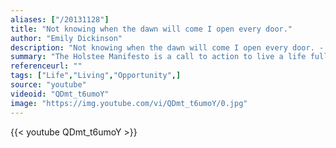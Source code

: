 ```yaml
---
aliases: ["/20131128"]
title: "Not knowing when the dawn will come I open every door."
author: "Emily Dickinson"
description: "Not knowing when the dawn will come I open every door. - Emily Dickinson quotes from GetInspired365.com"
summary: "The Holstee Manifesto is a call to action to live a life full of intention, creativity, passion, and community.   The LifeCycle Film came about as a desire to bring the energy and passion behind the Manifesto to life through something we love--biking. As we seek to live mindful lifestyles that leave a positive impact on the people and world around us, biking has become a passion that is much more than a transportation alternative. It is a way of fully experiencing the city we love and all of its"
referenceurl: ""
tags: ["Life","Living","Opportunity",]
source: "youtube"
videoid: "QDmt_t6umoY"
image: "https://img.youtube.com/vi/QDmt_t6umoY/0.jpg"
---
```


{{< youtube QDmt_t6umoY >}}
